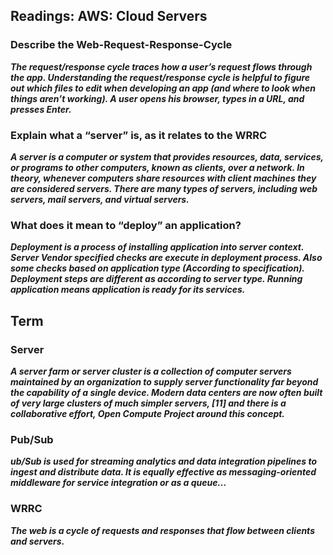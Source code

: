 ## Readings: AWS: Cloud Servers


### Describe the Web-Request-Response-Cycle
***The request/response cycle traces how a user’s request flows through the app. Understanding the request/response cycle is helpful to figure out which files to edit when developing an app (and where to look when things aren’t working). A user opens his browser, types in a URL, and presses Enter.***

### Explain what a “server” is, as it relates to the WRRC
***A server is a computer or system that provides resources, data, services, or programs to other computers, known as clients, over a network. In theory, whenever computers share resources with client machines they are considered servers. There are many types of servers, including web servers, mail servers, and virtual servers.***

### What does it mean to “deploy” an application?
***Deployment is a process of installing application into server context. Server Vendor specified checks are execute in deployment process. Also some checks based on application type (According to specification). Deployment steps are different as according to server type. Running application means application is ready for its services.***

## Term

### Server
***A server farm or server cluster is a collection of computer servers maintained by an organization to supply server functionality far beyond the capability of a single device. Modern data centers are now often built of very large clusters of much simpler servers, [11] and there is a collaborative effort, Open Compute Project around this concept.***

### Pub/Sub
***ub/Sub is used for streaming analytics and data integration pipelines to ingest and distribute data. It is equally effective as messaging-oriented middleware for service integration or as a queue...***

### WRRC
***The web is a cycle of requests and responses that flow between clients and servers.***
